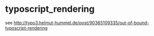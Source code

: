 typoscript_rendering
====================


see http://typo3.helmut-hummel.de/post/90365109335/out-of-bound-typoscript-rendering
